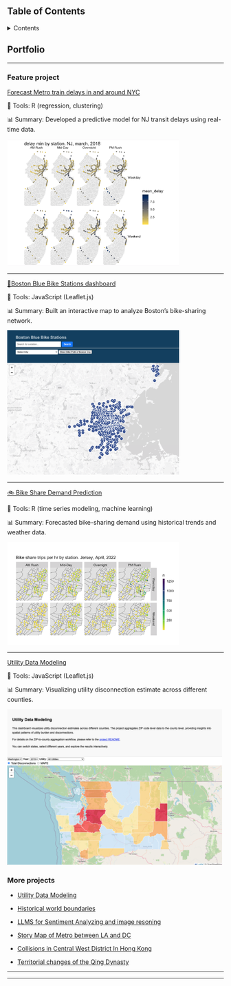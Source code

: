 
## Table of Contents

<details>

   <summary>Contents</summary>

- [Table of Contents](#table-of-contents)
- [Portfolio](#portfolio)
  - [Feature project](#feature-project)
  - [More projects](#more-projects)

</details>

## Portfolio

---

### Feature project


[Forecast Metro train delays in and around NYC](https://sujiatong.github.io/Forecast_Metro_train_delays/ppa_final.html)

📍 Tools: R (regression, clustering)

📊 Summary: Developed a predictive model for NJ transit delays using real-time data.

<img src="images/metro_delay.png?raw=true" width="400"/>

---

[🚴Boston Blue Bike Stations dashboard](https://sujiatong.github.io/Boston_bike_dashboard/boston_bike/index.html)  

📍 Tools: JavaScript (Leaflet.js)

📊 Summary: Built an interactive map to analyze Boston’s bike-sharing network.

<img src="images/boston_bike.png?raw=true" width="400"/>

---
[🚲 Bike Share Demand Prediction](https://sujiatong.github.io/ppa_upenn/hw5b/Su_Jiatong_HW5b.html)

📍 Tools: R (time series modeling, machine learning)

📊 Summary: Forecasted bike-sharing demand using historical trends and weather data.

<img src="images/bike_share.png?raw=true" width="400"/>

---

[Utility Data Modeling](https://sujiatong.github.io/MUSA-Praticum-Jiatong/dashboard/index.html)

📍 Tools:  JavaScript (Leaflet.js)

📊 Summary: Visualizing utility disconnection estimate across different counties.

<img src="images/utility.png" width="500"/>



### More projects

- [Utility Data Modeling](https://github.com/sujiatong/MUSA-Praticum-Jiatong?tab=readme-ov-file)
  
- [Historical world boundaries](https://sujiatong.github.io/engagement_project/frontend/index.html)
- [LLMS for Sentiment Analyzing and image resoning](https://github.com/sujiatong/Final-project-MUSA-6950)
- [Story Map of Metro between LA and DC](https://sujiatong.github.io/story_map_project/jiatong%20su/)
- [Collisions in Central West District In Hong Kong](https://sujiatong.github.io/30DayMap-Jiatong/day4_hext/day_4.html)

- [Territorial changes of the Qing Dynasty](https://sujiatong.github.io/30DayMap-Jiatong/day12/day12.html)
---




---
<!-- <p style="font-size:11px">Page template forked from <a href="https://github.com/evanca/quick-portfolio">evanca</a></p> -->
<!-- Remove above link if you don't want to attibute -->

